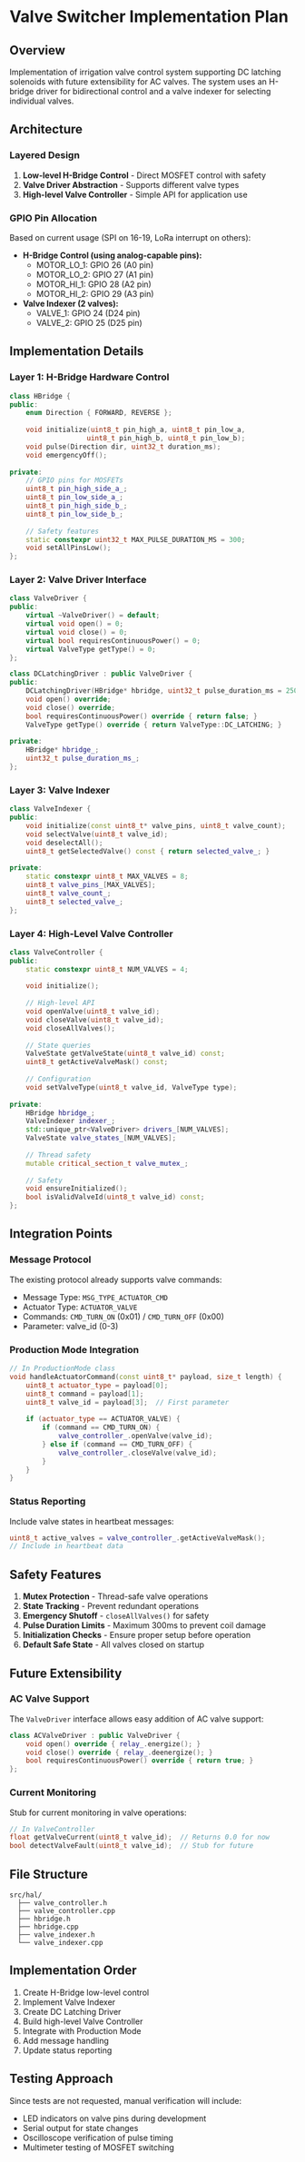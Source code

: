 # Valve Switcher Implementation Plan

## Overview
Implementation of irrigation valve control system supporting DC latching solenoids with future extensibility for AC valves. The system uses an H-bridge driver for bidirectional control and a valve indexer for selecting individual valves.

## Architecture

### Layered Design
1. **Low-level H-Bridge Control** - Direct MOSFET control with safety
2. **Valve Driver Abstraction** - Supports different valve types
3. **High-level Valve Controller** - Simple API for application use

### GPIO Pin Allocation
Based on current usage (SPI on 16-19, LoRa interrupt on others):
- **H-Bridge Control (using analog-capable pins):**
  - MOTOR_LO_1: GPIO 26 (A0 pin)
  - MOTOR_LO_2: GPIO 27 (A1 pin)
  - MOTOR_HI_1: GPIO 28 (A2 pin)
  - MOTOR_HI_2: GPIO 29 (A3 pin)
- **Valve Indexer (2 valves):**
  - VALVE_1: GPIO 24 (D24 pin)
  - VALVE_2: GPIO 25 (D25 pin)

## Implementation Details

### Layer 1: H-Bridge Hardware Control
```cpp
class HBridge {
public:
    enum Direction { FORWARD, REVERSE };
    
    void initialize(uint8_t pin_high_a, uint8_t pin_low_a, 
                   uint8_t pin_high_b, uint8_t pin_low_b);
    void pulse(Direction dir, uint32_t duration_ms);
    void emergencyOff();
    
private:
    // GPIO pins for MOSFETs
    uint8_t pin_high_side_a_;
    uint8_t pin_low_side_a_;
    uint8_t pin_high_side_b_;
    uint8_t pin_low_side_b_;
    
    // Safety features
    static constexpr uint32_t MAX_PULSE_DURATION_MS = 300;
    void setAllPinsLow();
};
```

### Layer 2: Valve Driver Interface
```cpp
class ValveDriver {
public:
    virtual ~ValveDriver() = default;
    virtual void open() = 0;
    virtual void close() = 0;
    virtual bool requiresContinuousPower() = 0;
    virtual ValveType getType() = 0;
};

class DCLatchingDriver : public ValveDriver {
public:
    DCLatchingDriver(HBridge* hbridge, uint32_t pulse_duration_ms = 250);
    void open() override;
    void close() override;
    bool requiresContinuousPower() override { return false; }
    ValveType getType() override { return ValveType::DC_LATCHING; }
    
private:
    HBridge* hbridge_;
    uint32_t pulse_duration_ms_;
};
```

### Layer 3: Valve Indexer
```cpp
class ValveIndexer {
public:
    void initialize(const uint8_t* valve_pins, uint8_t valve_count);
    void selectValve(uint8_t valve_id);
    void deselectAll();
    uint8_t getSelectedValve() const { return selected_valve_; }
    
private:
    static constexpr uint8_t MAX_VALVES = 8;
    uint8_t valve_pins_[MAX_VALVES];
    uint8_t valve_count_;
    uint8_t selected_valve_;
};
```

### Layer 4: High-Level Valve Controller
```cpp
class ValveController {
public:
    static constexpr uint8_t NUM_VALVES = 4;
    
    void initialize();
    
    // High-level API
    void openValve(uint8_t valve_id);
    void closeValve(uint8_t valve_id);
    void closeAllValves();
    
    // State queries
    ValveState getValveState(uint8_t valve_id) const;
    uint8_t getActiveValveMask() const;
    
    // Configuration
    void setValveType(uint8_t valve_id, ValveType type);
    
private:
    HBridge hbridge_;
    ValveIndexer indexer_;
    std::unique_ptr<ValveDriver> drivers_[NUM_VALVES];
    ValveState valve_states_[NUM_VALVES];
    
    // Thread safety
    mutable critical_section_t valve_mutex_;
    
    // Safety
    void ensureInitialized();
    bool isValidValveId(uint8_t valve_id) const;
};
```

## Integration Points

### Message Protocol
The existing protocol already supports valve commands:
- Message Type: `MSG_TYPE_ACTUATOR_CMD`
- Actuator Type: `ACTUATOR_VALVE`
- Commands: `CMD_TURN_ON` (0x01) / `CMD_TURN_OFF` (0x00)
- Parameter: valve_id (0-3)

### Production Mode Integration
```cpp
// In ProductionMode class
void handleActuatorCommand(const uint8_t* payload, size_t length) {
    uint8_t actuator_type = payload[0];
    uint8_t command = payload[1];
    uint8_t valve_id = payload[3];  // First parameter
    
    if (actuator_type == ACTUATOR_VALVE) {
        if (command == CMD_TURN_ON) {
            valve_controller_.openValve(valve_id);
        } else if (command == CMD_TURN_OFF) {
            valve_controller_.closeValve(valve_id);
        }
    }
}
```

### Status Reporting
Include valve states in heartbeat messages:
```cpp
uint8_t active_valves = valve_controller_.getActiveValveMask();
// Include in heartbeat data
```

## Safety Features

1. **Mutex Protection** - Thread-safe valve operations
2. **State Tracking** - Prevent redundant operations
3. **Emergency Shutoff** - `closeAllValves()` for safety
4. **Pulse Duration Limits** - Maximum 300ms to prevent coil damage
5. **Initialization Checks** - Ensure proper setup before operation
6. **Default Safe State** - All valves closed on startup

## Future Extensibility

### AC Valve Support
The `ValveDriver` interface allows easy addition of AC valve support:
```cpp
class ACValveDriver : public ValveDriver {
    void open() override { relay_.energize(); }
    void close() override { relay_.deenergize(); }
    bool requiresContinuousPower() override { return true; }
};
```

### Current Monitoring
Stub for current monitoring in valve operations:
```cpp
// In ValveController
float getValveCurrent(uint8_t valve_id);  // Returns 0.0 for now
bool detectValveFault(uint8_t valve_id);  // Stub for future
```

## File Structure
```
src/hal/
  ├── valve_controller.h
  ├── valve_controller.cpp
  ├── hbridge.h
  ├── hbridge.cpp
  ├── valve_indexer.h
  └── valve_indexer.cpp
```

## Implementation Order
1. Create H-Bridge low-level control
2. Implement Valve Indexer
3. Create DC Latching Driver
4. Build high-level Valve Controller
5. Integrate with Production Mode
6. Add message handling
7. Update status reporting

## Testing Approach
Since tests are not requested, manual verification will include:
- LED indicators on valve pins during development
- Serial output for state changes
- Oscilloscope verification of pulse timing
- Multimeter testing of MOSFET switching